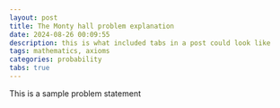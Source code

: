 ```yaml
---
layout: post
title: The Monty hall problem explanation
date: 2024-08-26 00:09:55
description: this is what included tabs in a post could look like
tags: mathematics, axioms
categories: probability
tabs: true
---
```


This is a sample problem statement 